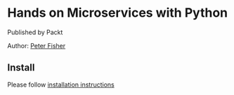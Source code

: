 # Hands on Microservices with Python
Published by Packt

Author: [Peter Fisher](http://howtocodewell.net)

## Install
Please follow [installation instructions](doc/INSTALL.md)
